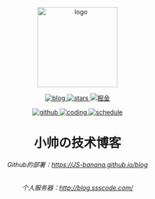 <p align="center">
  <a href="https://blog.ssscode.com/" target="_blank" rel="noopener noreferrer">
    <img width="180" src="https://cdn.jsdelivr.net/gh/JS-banana/images/vuepress/photo.jpg" alt="logo">
  </a>
</p>

<p align="center">
  <a href="https://github.com/JS-banana/blog">
    <img src="https://visitor-badge.glitch.me/badge?page_id=js-banana.blog" alt="blog">
  </a>
  <a href="https://github.com/JS-banana/blog/stargazers">
    <img src="https://img.shields.io/github/stars/JS-banana/blog" alt="stars">
  </a>
  <a href="https://juejin.im/user/1204720476890477">
    <img src="https://img.shields.io/badge/Juejin-掘金-blue" alt="掘金">
  </a>
</p>

<p align="center">
  <a href="https://github.com/JS-banana/blog/actions/workflows/deploy_github.yml">
    <img src="https://github.com/JS-banana/blog/actions/workflows/deploy_github.yml/badge.svg" alt="github">
  </a>
  <a href="https://github.com/JS-banana/blog/actions/workflows/deploy_coding.yml">
    <img src="https://github.com/JS-banana/blog/actions/workflows/deploy_coding.yml/badge.svg" alt="coding">
  </a>
  <a href="https://github.com/JS-banana/blog/actions/workflows/schedule.yml">
    <img src="https://github.com/JS-banana/blog/actions/workflows/schedule.yml/badge.svg" alt="schedule">
  </a>
</p>

<h1 align="center">小帅の技术博客</h1>

<h6 align="center">
  Github的部署：<a href="https://JS-banana.github.io/blog">https://JS-banana.github.io/blog</a>
</h6>
<h6 align="center">
  个人服务器：<a href="http://blog.ssscode.com/">http://blog.ssscode.com/</a>
</h6>
